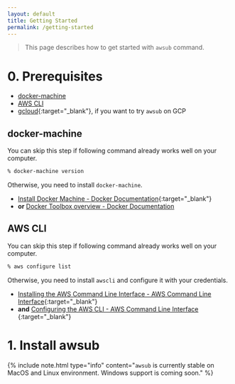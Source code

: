 ```yaml
---
layout: default
title: Getting Started
permalink: /getting-started
---
```


> This page describes how to get started with `awsub` command. 

# 0. Prerequisites

- [docker-machine](#docker-machine)
- [AWS CLI](#aws-cli)
- [gcloud](https://cloud.google.com/sdk/install){:target="_blank"}, if you want to try `awsub` on GCP

## docker-machine

You can skip this step if following command already works well on your computer.

```sh
% docker-machine version
```

Otherwise, you need to install `docker-machine`.

- [Install Docker Machine - Docker Documentation](https://docs.docker.com/machine/install-machine/){:target="_blank"}
- **or** [Docker Toolbox overview - Docker Documentation](https://docs.docker.com/toolbox/overview)

## AWS CLI

You can skip this step if following command already works well on your computer.

```sh
% aws configure list
```

Otherwise, you need to install `awscli` and configure it with your credentials.

- [Installing the AWS Command Line Interface - AWS Command Line Interface](https://docs.aws.amazon.com/cli/latest/userguide/installing.html){:target="_blank"}
- **and** [Configuring the AWS CLI - AWS Command Line Interface ](https://docs.aws.amazon.com/cli/latest/userguide/cli-chap-getting-started.html){:target="_blank"}

# 1. Install awsub

{% include note.html type="info" content="`awsub` is currently stable on MacOS and Linux environment. Windows support is coming soon." %}
